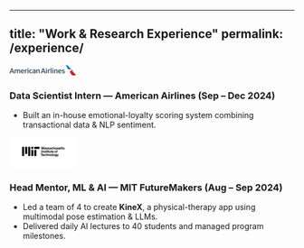 <!-- experience.md -->
---
title: "Work & Research Experience"
permalink: /experience/
---

<div class="experience-block">
  <img src="/assets/logos/aa.png" alt="American Airlines logo">
  <div>
    <h3>Data Scientist Intern — American Airlines <span class="date">(Sep – Dec 2024)</span></h3>
    <ul>
      <li>Built an in-house emotional-loyalty scoring system combining transactional data & NLP sentiment.</li>
    </ul>
  </div>
</div>

<div class="experience-block">
  <img src="/assets/logos/mit.png" alt="MIT logo">
  <div>
    <h3>Head Mentor, ML & AI — MIT FutureMakers <span class="date">(Aug – Sep 2024)</span></h3>
    <ul>
      <li>Led a team of 4 to create <strong>KineX</strong>, a physical-therapy app using multimodal pose estimation & LLMs.</li>
      <li>Delivered daily AI lectures to 40 students and managed program milestones.</li>
    </ul>
  </div>
</div>

<!-- …repeat for the other roles… -->
